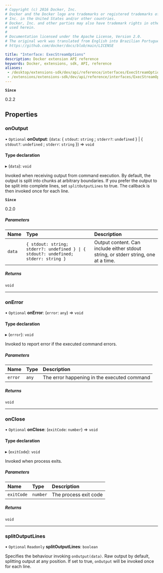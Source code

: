 ```yaml
---
# Copyright (c) 2016 Docker, Inc.
# Docker and the Docker logo are trademarks or registered trademarks of Docker,
# Inc. in the United States and/or other countries.
# Docker, Inc. and other parties may also have trademark rights in other terms
# used herein.
#
# Documentation licensed under the Apache License, Version 2.0.
# The original work was translated from English into Brazilian Portuguese.
# https://github.com/docker/docs/blob/main/LICENSE

title: "Interface: ExecStreamOptions"
description: Docker extension API reference
keywords: Docker, extensions, sdk, API, reference
aliases: 
 - /desktop/extensions-sdk/dev/api/reference/interfaces/ExecStreamOptions/
 - /extensions/extensions-sdk/dev/api/reference/interfaces/ExecStreamOptions/
---
```

**`Since`**

0.2.2

## Properties

### onOutput

• `Optional` **onOutput**: (`data`: { `stdout`: `string` ; `stderr?`: `undefined`  } \| { `stdout?`: `undefined` ; `stderr`: `string`  }) => `void`

#### Type declaration

▸ (`data`): `void`

Invoked when receiving output from command execution.
By default, the output is split into chunks at arbitrary boundaries.
If you prefer the output to be split into complete lines, set `splitOutputLines`
to true. The callback is then invoked once for each line.

**`Since`**

0.2.0

##### Parameters

| Name | Type | Description |
| :------ | :------ | :------ |
| `data` | `{ stdout: string; stderr?: undefined } \| { stdout?: undefined; stderr: string }` | Output content. Can include either stdout string, or stderr string, one at a time. |

##### Returns

`void`

___

### onError

• `Optional` **onError**: (`error`: `any`) => `void`

#### Type declaration

▸ (`error`): `void`

Invoked to report error if the executed command errors.

##### Parameters

| Name | Type | Description |
| :------ | :------ | :------ |
| `error` | `any` | The error happening in the executed command |

##### Returns

`void`

___

### onClose

• `Optional` **onClose**: (`exitCode`: `number`) => `void`

#### Type declaration

▸ (`exitCode`): `void`

Invoked when process exits.

##### Parameters

| Name | Type | Description |
| :------ | :------ | :------ |
| `exitCode` | `number` | The process exit code |

##### Returns

`void`

___

### splitOutputLines

• `Optional` `Readonly` **splitOutputLines**: `boolean`

Specifies the behaviour invoking `onOutput(data)`. Raw output by default, splitting output at any position. If set to true, `onOutput` will be invoked once for each line.
